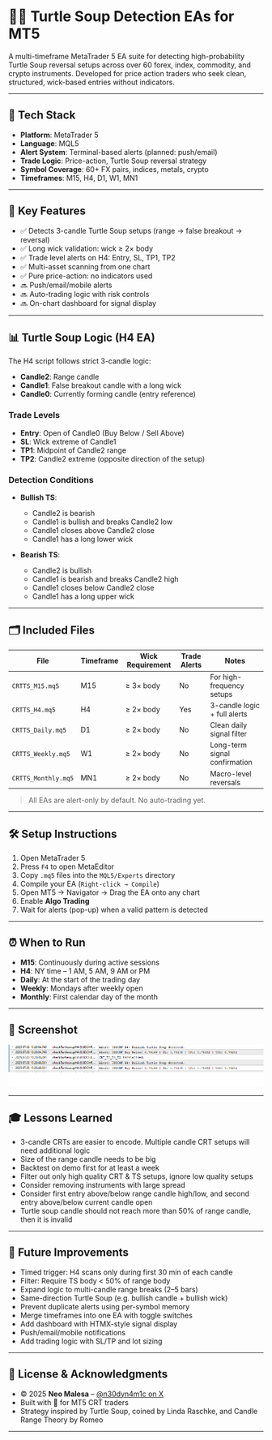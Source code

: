 # 🐢🍲 Turtle Soup Detection EAs for MT5

A multi-timeframe MetaTrader 5 EA suite for detecting high-probability Turtle Soup reversal setups across over 60 forex, index, commodity, and crypto instruments. Developed for price action traders who seek clean, structured, wick-based entries without indicators.

---

## 🧰 Tech Stack

- **Platform**: MetaTrader 5
- **Language**: MQL5
- **Alert System**: Terminal-based alerts (planned: push/email)
- **Trade Logic**: Price-action, Turtle Soup reversal strategy
- **Symbol Coverage**: 60+ FX pairs, indices, metals, crypto
- **Timeframes**: M15, H4, D1, W1, MN1

---

## 🚀 Key Features

- ✅ Detects 3-candle Turtle Soup setups (range → false breakout → reversal)
- ✅ Long wick validation: wick ≥ 2× body
- ✅ Trade level alerts on H4: Entry, SL, TP1, TP2
- ✅ Multi-asset scanning from one chart
- ✅ Pure price-action: no indicators used
- 🔜 Push/email/mobile alerts
- 🔜 Auto-trading logic with risk controls
- 🔜 On-chart dashboard for signal display

---

## 📊 Turtle Soup Logic (H4 EA)

The H4 script follows strict 3-candle logic:
- **Candle2**: Range candle
- **Candle1**: False breakout candle with a long wick
- **Candle0**: Currently forming candle (entry reference)

### Trade Levels
- **Entry**: Open of Candle0 (Buy Below / Sell Above)
- **SL**: Wick extreme of Candle1
- **TP1**: Midpoint of Candle2 range
- **TP2**: Candle2 extreme (opposite direction of the setup)

### Detection Conditions
- **Bullish TS**:
  - Candle2 is bearish
  - Candle1 is bullish and breaks Candle2 low
  - Candle1 closes above Candle2 close
  - Candle1 has a long lower wick

- **Bearish TS**:
  - Candle2 is bullish
  - Candle1 is bearish and breaks Candle2 high
  - Candle1 closes below Candle2 close
  - Candle1 has a long upper wick

---

## 🗂 Included Files

| File                | Timeframe | Wick Requirement | Trade Alerts | Notes                          |
|---------------------|-----------|------------------|---------------|--------------------------------|
| `CRTTS_M15.mq5`     | M15       | ≥ 3× body        | No            | For high-frequency setups      |
| `CRTTS_H4.mq5`      | H4        | ≥ 2× body        | Yes           | 3-candle logic + full alerts   |
| `CRTTS_Daily.mq5`   | D1        | ≥ 2× body        | No            | Clean daily signal filter      |
| `CRTTS_Weekly.mq5`  | W1        | ≥ 2× body        | No            | Long-term signal confirmation  |
| `CRTTS_Monthly.mq5` | MN1       | ≥ 2× body        | No            | Macro-level reversals          |

> All EAs are alert-only by default. No auto-trading yet.


---

## 🛠️ Setup Instructions

1. Open MetaTrader 5  
2. Press `F4` to open MetaEditor  
3. Copy `.mq5` files into the `MQL5/Experts` directory  
4. Compile your EA (`Right-click → Compile`)  
5. Open MT5 → Navigator → Drag the EA onto any chart  
6. Enable **Algo Trading**  
7. Wait for alerts (pop-up) when a valid pattern is detected

---

## ⏰ When to Run

- **M15**: Continuously during active sessions
- **H4**: NY time – 1 AM, 5 AM, 9 AM or PM
- **Daily**: At the start of the trading day
- **Weekly**: Mondays after weekly open
- **Monthly**: First calendar day of the month

---

## 📸 Screenshot

![Turtle Soup Alert](screenshot.png)

---

## 🎓 Lessons Learned

- 3-candle CRTs are easier to encode. Multiple candle CRT setups will need additional logic
- Size of the range candle needs to be big
- Backtest on demo first for at least a week
- Filter out only high quality CRT & TS setups, ignore low quality setups
- Consider removing instruments with large spread
- Consider first entry above/below range candle high/low, and second entry above/below current candle open
- Turtle soup candle should not reach more than 50% of range candle, then it is invalid

---

## 🎯 Future Improvements

- Timed trigger: H4 scans only during first 30 min of each candle
- Filter: Require TS body < 50% of range body
- Expand logic to multi-candle range breaks (2–5 bars)
- Same-direction Turtle Soup (e.g. bullish candle + bullish wick)
- Prevent duplicate alerts using per-symbol memory
- Merge timeframes into one EA with toggle switches
- Add dashboard with HTMX-style signal display
- Push/email/mobile notifications
- Add trading logic with SL/TP and lot sizing

---

## 📝 License & Acknowledgments

- © 2025 **Neo Malesa** – [@n30dyn4m1c on X](https://www.x.com/n30dyn4m1c)  
- Built with 💚 for MT5 CRT traders   
- Strategy inspired by Turtle Soup, coined by Linda Raschke, and Candle Range Theory by Romeo

---

